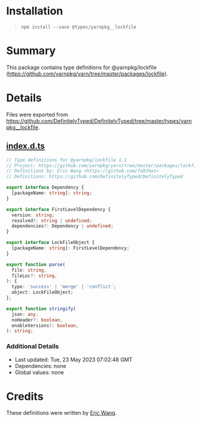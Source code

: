 # Installation
> `npm install --save @types/yarnpkg__lockfile`

# Summary
This package contains type definitions for @yarnpkg/lockfile (https://github.com/yarnpkg/yarn/tree/master/packages/lockfile).

# Details
Files were exported from https://github.com/DefinitelyTyped/DefinitelyTyped/tree/master/types/yarnpkg__lockfile.
## [index.d.ts](https://github.com/DefinitelyTyped/DefinitelyTyped/tree/master/types/yarnpkg__lockfile/index.d.ts)
````ts
// Type definitions for @yarnpkg/lockfile 1.1
// Project: https://github.com/yarnpkg/yarn/tree/master/packages/lockfile
// Definitions by: Eric Wang <https://github.com/fa93hws>
// Definitions: https://github.com/DefinitelyTyped/DefinitelyTyped

export interface Dependency {
  [packageName: string]: string;
}

export interface FirstLevelDependency {
  version: string;
  resolved?: string | undefined;
  dependencies?: Dependency | undefined;
}

export interface LockFileObject {
  [packageName: string]: FirstLevelDependency;
}

export function parse(
  file: string,
  fileLoc?: string,
): {
  type: 'success' | 'merge' | 'conflict';
  object: LockFileObject;
};

export function stringify(
  json: any,
  noHeader?: boolean,
  enableVersions?: boolean,
): string;

````

### Additional Details
 * Last updated: Tue, 23 May 2023 07:02:48 GMT
 * Dependencies: none
 * Global values: none

# Credits
These definitions were written by [Eric Wang](https://github.com/fa93hws).
